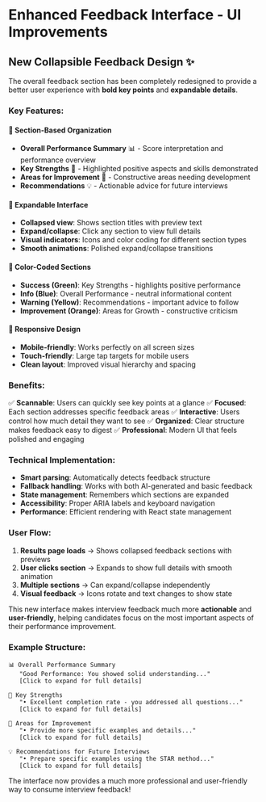 # Enhanced Feedback Interface - UI Improvements

## New Collapsible Feedback Design ✨

The overall feedback section has been completely redesigned to provide a better user experience with **bold key points** and **expandable details**.

### Key Features:

#### 🎯 **Section-Based Organization**
- **Overall Performance Summary** 📊 - Score interpretation and performance overview
- **Key Strengths** 💪 - Highlighted positive aspects and skills demonstrated  
- **Areas for Improvement** 🎯 - Constructive areas needing development
- **Recommendations** 💡 - Actionable advice for future interviews

#### 🔽 **Expandable Interface**
- **Collapsed view**: Shows section titles with preview text
- **Expand/collapse**: Click any section to view full details
- **Visual indicators**: Icons and color coding for different section types
- **Smooth animations**: Polished expand/collapse transitions

#### 🎨 **Color-Coded Sections**
- **Success (Green)**: Key Strengths - highlights positive performance
- **Info (Blue)**: Overall Performance - neutral informational content  
- **Warning (Yellow)**: Recommendations - important advice to follow
- **Improvement (Orange)**: Areas for Growth - constructive criticism

#### 📱 **Responsive Design**
- **Mobile-friendly**: Works perfectly on all screen sizes
- **Touch-friendly**: Large tap targets for mobile users
- **Clean layout**: Improved visual hierarchy and spacing

### Benefits:

✅ **Scannable**: Users can quickly see key points at a glance
✅ **Focused**: Each section addresses specific feedback areas
✅ **Interactive**: Users control how much detail they want to see
✅ **Organized**: Clear structure makes feedback easy to digest
✅ **Professional**: Modern UI that feels polished and engaging

### Technical Implementation:

- **Smart parsing**: Automatically detects feedback structure
- **Fallback handling**: Works with both AI-generated and basic feedback
- **State management**: Remembers which sections are expanded
- **Accessibility**: Proper ARIA labels and keyboard navigation
- **Performance**: Efficient rendering with React state management

### User Flow:

1. **Results page loads** → Shows collapsed feedback sections with previews
2. **User clicks section** → Expands to show full details with smooth animation
3. **Multiple sections** → Can expand/collapse independently
4. **Visual feedback** → Icons rotate and text changes to show state

This new interface makes interview feedback much more **actionable** and **user-friendly**, helping candidates focus on the most important aspects of their performance improvement.

### Example Structure:

```
📊 Overall Performance Summary
   "Good Performance: You showed solid understanding..."
   [Click to expand for full details]

💪 Key Strengths  
   "• Excellent completion rate - you addressed all questions..."
   [Click to expand for full details]

🎯 Areas for Improvement
   "• Provide more specific examples and details..."
   [Click to expand for full details]

💡 Recommendations for Future Interviews
   "• Prepare specific examples using the STAR method..."
   [Click to expand for full details]
```

The interface now provides a much more professional and user-friendly way to consume interview feedback!
